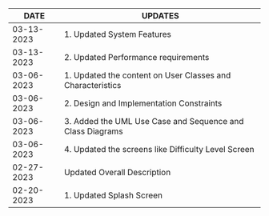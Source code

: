 | DATE  | UPDATES |
| ------------- | ------------- |
| 03-13-2023 | 1.	Updated System Features |
| 03-13-2023 | 2.	Updated Performance requirements | 
| 03-06-2023 | 1.	Updated the content on User Classes and Characteristics |
| 03-06-2023 | 2.	Design and Implementation Constraints |
| 03-06-2023 | 3.	Added the UML Use Case and Sequence and Class Diagrams |
| 03-06-2023 | 4.	Updated the screens like Difficulty Level Screen |
| 02-27-2023 | Updated Overall Description |
| 02-20-2023 | 	1.	Updated Splash Screen |
